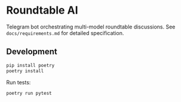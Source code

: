 # Roundtable AI

Telegram bot orchestrating multi-model roundtable discussions. See `docs/requirements.md` for detailed specification.

## Development

```bash
pip install poetry
poetry install
```

Run tests:

```bash
poetry run pytest
```
